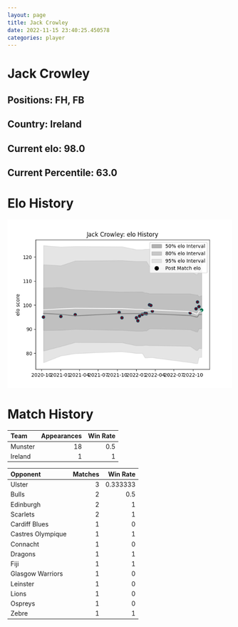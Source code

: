 ```yaml
---  
layout: page  
title: Jack Crowley  
date: 2022-11-15 23:40:25.450578  
categories: player  
---
```

# Jack Crowley

## Positions: FH, FB

## Country: Ireland

## Current elo: 98.0

## Current Percentile: 63.0

# Elo History


![elo history](history_JackCrowley.png)
# Match History


| Team    |   Appearances |   Win Rate |
|:--------|--------------:|-----------:|
| Munster |            18 |        0.5 |
| Ireland |             1 |        1   |

| Opponent          |   Matches |   Win Rate |
|:------------------|----------:|-----------:|
| Ulster            |         3 |   0.333333 |
| Bulls             |         2 |   0.5      |
| Edinburgh         |         2 |   1        |
| Scarlets          |         2 |   1        |
| Cardiff Blues     |         1 |   0        |
| Castres Olympique |         1 |   1        |
| Connacht          |         1 |   0        |
| Dragons           |         1 |   1        |
| Fiji              |         1 |   1        |
| Glasgow Warriors  |         1 |   0        |
| Leinster          |         1 |   0        |
| Lions             |         1 |   0        |
| Ospreys           |         1 |   0        |
| Zebre             |         1 |   1        |